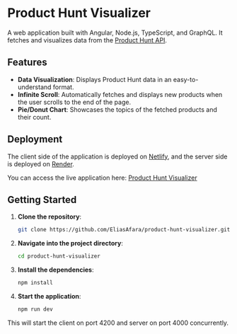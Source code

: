 # Product Hunt Visualizer

A web application built with Angular, Node.js, TypeScript, and GraphQL. It fetches and visualizes data from the [Product Hunt API](https://api.producthunt.com/v2/docs).

## Features

- **Data Visualization**: Displays Product Hunt data in an easy-to-understand format.
- **Infinite Scroll**: Automatically fetches and displays new products when the user scrolls to the end of the page.
- **Pie/Donut Chart**: Showcases the topics of the fetched products and their count.

## Deployment

The client side of the application is deployed on [Netlify](https://www.netlify.com/), and the server side is deployed on [Render](https://render.com/).

You can access the live application here: [Product Hunt Visualizer](https://product-hunt-visualizer.netlify.app/)

## Getting Started

1. **Clone the repository**:

   ```bash
   git clone https://github.com/EliasAfara/product-hunt-visualizer.git
   ```

2. **Navigate into the project directory**:

   ```bash
   cd product-hunt-visualizer
   ```

3. **Install the dependencies**:

   ```bash
   npm install
   ```

4. **Start the application**:

   ```bash
   npm run dev
   ```

This will start the client on port 4200 and server on port 4000 concurrently.

